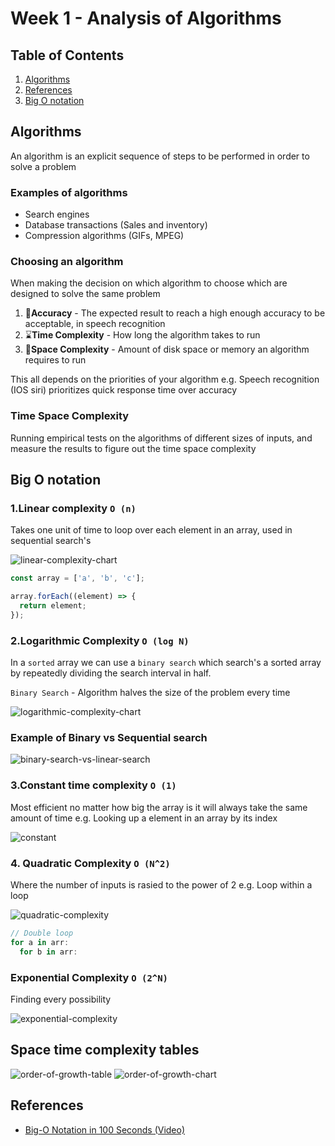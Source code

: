 # Week 1 - Analysis of Algorithms

## Table of Contents

1. [Algorithms](#Algorithms)
2. [References](#References)
3. [Big O notation](#BigO)

## Algorithms

An algorithm is an explicit sequence of steps to be
performed in order to solve a problem

### Examples of algorithms

- Search engines
- Database transactions (Sales and inventory)
- Compression algorithms (GIFs, MPEG)

### Choosing an algorithm

When making the decision on which algorithm to choose which are designed to solve the same problem

1. 🎯**Accuracy** - The expected result to reach a high enough accuracy to be acceptable, in speech recognition
2. ⌛**Time Complexity** - How long the algorithm takes to run
3. 💾**Space Complexity** - Amount of disk space or memory an algorithm requires to run

This all depends on the priorities of your algorithm e.g. Speech recognition (IOS siri) prioritizes quick response time over accuracy

### Time Space Complexity

Running empirical tests on the algorithms of different sizes of inputs, and measure the results to figure out the time space complexity

## Big O notation

### 1.Linear complexity `O (n)`

Takes one unit of time to loop over each element in an array, used in sequential search's

![linear-complexity-chart](images/linear-complexity.png)

```javascript
const array = ['a', 'b', 'c'];

array.forEach((element) => {
  return element;
});
```

### 2.Logarithmic Complexity `O (log N)`

In a `sorted` array we can use a `binary search` which search's a sorted array by repeatedly dividing the search interval in half.

`Binary Search` - Algorithm halves the size of the problem every time

![logarithmic-complexity-chart](images/logarithmic-complexity.png)

### Example of Binary vs Sequential search

![binary-search-vs-linear-search](images/binary-search-vs-linear-search.gif)

### 3.Constant time complexity `O (1)`

Most efficient no matter how big the array is it will always take the same amount of time
e.g. Looking up a element in an array by its index

![constant](images/constant.png)

### 4. Quadratic Complexity `O (N^2)`

Where the number of inputs is rasied to the power of 2 e.g. Loop within a loop

![quadratic-complexity](images/quadratic-complexity.png)

```javascript
// Double loop
for a in arr:
  for b in arr:
```

### Exponential Complexity `O (2^N)`

Finding every possibility

![exponential-complexity](images/exponential-complexity.png)

## Space time complexity tables

![order-of-growth-table](images/order-of-growth.png)
![order-of-growth-chart](images/order-of-growth-chart.png)

## References

- [Big-O Notation in 100 Seconds (Video)](https://www.youtube.com/watch?v=g2o22C3CRfU)
